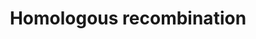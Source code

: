 ---
annotations:
- type: Pathway Ontology
  value: homologous recombination pathway of double-strand break repair
authors:
- MaintBot
- Thomas
- Khanspers
- Christine Chichester
- RaatsS
description: 'Homologous recombination, also known as general recombination, is a
  type of genetic recombination in which nucleotide sequences are exchanged between
  two similar or identical strands of DNA.  Source: [[wikipedia:Homologous_recombination|Wikipedia]]'
last-edited: 2021-05-27
organisms:
- Caenorhabditis elegans
redirect_from:
- /index.php/Pathway:WP741
- /instance/WP741
schema-jsonld:
- '@context': https://schema.org/
  '@id': https://wikipathways.github.io/pathways/WP741.html
  '@type': Dataset
  creator:
    '@type': Organization
    name: WikiPathways
  description: 'Homologous recombination, also known as general recombination, is
    a type of genetic recombination in which nucleotide sequences are exchanged between
    two similar or identical strands of DNA.  Source: [[wikipedia:Homologous_recombination|Wikipedia]]'
  keywords:
  - NBN
  - BRCA2
  - F10C2.4
  - rpa-1
  - mre-11
  - F12F6.7
  - POLD3
  - rad-50
  - rad-51
  - POLD4
  - atm-1
  - RAD52
  - Y116A8C.13
  license: CC0
  name: Homologous recombination
seo: CreativeWork
title: Homologous recombination
wpid: WP741
---
